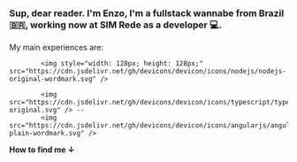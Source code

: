 ### Sup, dear reader. I'm Enzo, I'm a fullstack wannabe from Brazil 🇧🇷, working now at SIM Rede as a developer 💻.


My main experiences are:

            <img style="width: 128px; height: 128px;" src="https://cdn.jsdelivr.net/gh/devicons/devicon/icons/nodejs/nodejs-original-wordmark.svg" />
            
            <img src="https://cdn.jsdelivr.net/gh/devicons/devicon/icons/typescript/typescript-original.svg" /> -- 
            <img src="https://cdn.jsdelivr.net/gh/devicons/devicon/icons/angularjs/angularjs-plain-wordmark.svg" />
          
          


**How to find me ↓**

